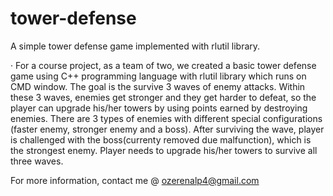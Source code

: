 # tower-defense
A simple tower defense game implemented with rlutil library.

· For a course project, as a team of two, we created a basic tower defense game using C++ programming
language with rlutil library which runs on CMD window. The goal is the survive 3 waves of enemy attacks. Within these 3
waves, enemies get stronger and they get harder to defeat, so the player can upgrade his/her towers by
using points earned by destroying enemies. There are 3 types of enemies with different special
configurations (faster enemy, stronger enemy and a boss). After surviving the wave, player is challenged
with the boss(currenty removed due malfunction), which is the strongest enemy. Player needs to upgrade his/her towers
to survive all three waves.

For more information, contact me @ ozerenalp4@gmail.com
